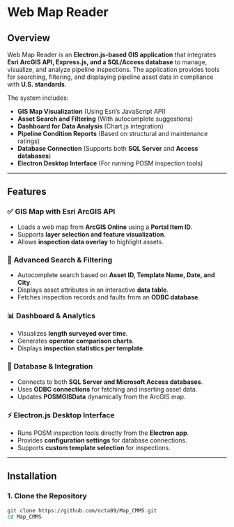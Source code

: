 #  Web Map Reader

## **Overview**
Web Map Reader is an **Electron.js-based GIS application** that integrates **Esri ArcGIS API, Express.js, and a SQL/Access database** to manage, visualize, and analyze pipeline inspections. The application provides tools for searching, filtering, and displaying pipeline asset data in compliance with **U.S. standards**.

The system includes:
- **GIS Map Visualization** (Using Esri’s JavaScript API)
- **Asset Search and Filtering** (With autocomplete suggestions)
- **Dashboard for Data Analysis** (Chart.js integration)
- **Pipeline Condition Reports** (Based on structural and maintenance ratings)
- **Database Connection** (Supports both **SQL Server** and **Access databases**)
- **Electron Desktop Interface** (For running POSM inspection tools)

---

## **Features**
### ✅ **GIS Map with Esri ArcGIS API**
- Loads a web map from **ArcGIS Online** using a **Portal Item ID**.
- Supports **layer selection and feature visualization**.
- Allows **inspection data overlay** to highlight assets.

### 🔎 **Advanced Search & Filtering**
- Autocomplete search based on **Asset ID, Template Name, Date, and City**.
- Displays asset attributes in an interactive **data table**.
- Fetches inspection records and faults from an **ODBC database**.

### 📊 **Dashboard & Analytics**
- Visualizes **length surveyed over time**.
- Generates **operator comparison charts**.
- Displays **inspection statistics per template**.

### 🔗 **Database & Integration**
- Connects to both **SQL Server and Microsoft Access databases**.
- Uses **ODBC connections** for fetching and inserting asset data.
- Updates **POSMGISData** dynamically from the ArcGIS map.

### ⚡ **Electron.js Desktop Interface**
- Runs POSM inspection tools directly from the **Electron app**.
- Provides **configuration settings** for database connections.
- Supports **custom template selection** for inspections.

---

## **Installation**
### **1. Clone the Repository**
```sh
git clone https://github.com/octa89/Map_CMMS.git
cd Map_CMMS
